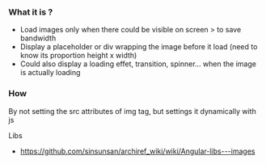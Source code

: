 ### What it is ? 

* Load images only when there could be visible on screen > to save bandwidth 
* Display a placeholder or div wrapping the image before it load (need to know its proportion height x width)
* Could also display a loading effet, transition, spinner... when the image is actually loading 

### How 

By not setting the src attributes of img tag, but settings it dynamically with js 

Libs 

* https://github.com/sinsunsan/archiref_wiki/wiki/Angular-libs---images
